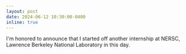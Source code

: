 ```yaml
---
layout: post
date: 2024-06-12 10:30:00-0400
inline: true
---
```


I'm honored to announce that I started off another internship at NERSC, Lawrence Berkeley National Laboratory in this day.
